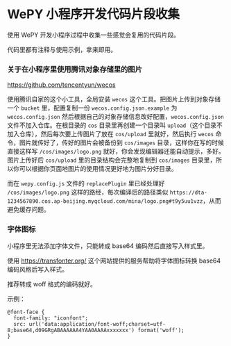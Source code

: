 # WePY 小程序开发代码片段收集

使用 WePY 开发小程序过程中收集一些感觉会复用的代码片段。

代码里都有注释与使用示例，拿来即用。

### 关于在小程序里使用腾讯对象存储里的图片

https://github.com/tencentyun/wecos

使用腾讯自家的这个小工具，全局安装 `wecos` 这个工具。把图片上传到对象存储一个 `bucket` 里，配置复制一份 `wecos.config.json.example` 为 `wecos.config.json` 然后根据自己的对象存储信息改好配置，`wecos.config.json` 文件不加入仓库。在根目录的 `cos` 目录里再创建一个目录叫 `upload`（这个目录不加入仓库），然后每次要上传图片了放在 `cos/upload` 里就好，然后执行 `wecos` 命令，图片就传好了，传好的图片会被备份到 `cos/images` 目录，这样你在写的时候直接这样写 `/cos/images/logo.png` 就好，你会发现编辑器还能自动提示，多好。图片上传好后 `cos/upload` 里的目录结构会完整地复制到 `cos/images` 目录里，所以你可以根据你页面地图片的使用情况更好地为图片分好目录。

而在 `wepy.config.js` 文件的 `replacePlugin` 里已经处理好 `/cos/images/logo.png` 这样的路经，每次编译后的路径类似 `https://dta-1234567890.cos.ap-beijing.myqcloud.com/mina/logo.png#t9y5uu1vzz`，从而避免缓存问题。


### 字体图标

小程序里无法添加字体文件，只能转成 base64 编码然后直接写入样式里。 

使用 https://transfonter.org/ 这个网站提供的服务帮助将字体图标转换 base64 编码风格后写入样式。

推荐转成 woff 格式的编码就好。

示例：

```
@font-face {
  font-family: "iconfont";
  src: url('data:application/font-woff;charset=utf-8;base64,d09GRgABAAAAAA4YAA0AAAAxxxxxxx') format('woff');
}

```
